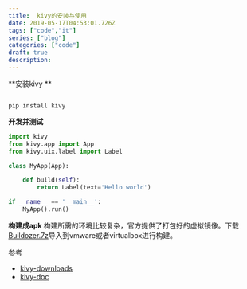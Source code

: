 ```yaml
---
title:  kivy的安装与使用
date: 2019-05-17T04:53:01.726Z
tags: ["code","it"]
series: ["blog"]
categories: ["code"]
draft: true
description:
---
```


**安装kivy **
```shell

pip install kivy
```

**开发并测试**
```python
import kivy
from kivy.app import App
from kivy.uix.label import Label

class MyApp(App):

    def build(self):
        return Label(text='Hello world')

if __name__ == '__main__':
    MyApp().run()
```

**构建成apk**
构建所需的环境比较复杂，官方提供了打包好的虚拟镜像。下载[Buildozer.7z](https://kivy.org/downloads/android/)导入到vmware或者virtualbox进行构建。     




参考  
- [kivy-downloads](https://kivy.org/downloads/)
- [kivy-doc](https://kivy.org/doc/stable/gettingstarted/intro.html#)